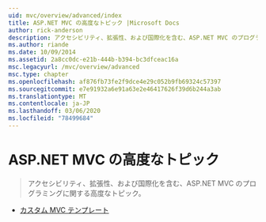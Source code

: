 ```yaml
---
uid: mvc/overview/advanced/index
title: ASP.NET MVC の高度なトピック |Microsoft Docs
author: rick-anderson
description: アクセシビリティ、拡張性、および国際化を含む、ASP.NET MVC のプログラミングに関する高度なトピック。
ms.author: riande
ms.date: 10/09/2014
ms.assetid: 2a8cc0dc-e21b-444b-b394-bc3dfceac16a
msc.legacyurl: /mvc/overview/advanced
msc.type: chapter
ms.openlocfilehash: af876fb73fe2f9dce4e29c052b9fb69324c57397
ms.sourcegitcommit: e7e91932a6e91a63e2e46417626f39d6b244a3ab
ms.translationtype: MT
ms.contentlocale: ja-JP
ms.lasthandoff: 03/06/2020
ms.locfileid: "78499684"
---
```

# <a name="aspnet-mvc-advanced-topics"></a>ASP.NET MVC の高度なトピック

> アクセシビリティ、拡張性、および国際化を含む、ASP.NET MVC のプログラミングに関する高度なトピック。

- [カスタム MVC テンプレート](custom-mvc-templates.md)
